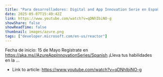 ```yaml
---
title: "Para desarrolladores: Digital and App Innovation Serie en Español"
date: 2025-05-07T15:49:42Z
link: https://www.youtube.com/watch?v=qDNhIbiNO-g
showShare: false
showReadTime: false
thumbnail: images/azure.png
tags: ["developer.microsoft.com/en-us/reactor"]
---
```

Fecha de inicio: 15 de Mayo Regístrate en https://aka.ms//AzureAppInnovationSeries/Spanish ¡Lleva tus habilidades en la ...

- Link to article: https://www.youtube.com/watch?v=qDNhIbiNO-g